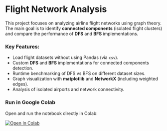 # Flight Network Analysis

This project focuses on analyzing airline flight networks using graph theory.  
The main goal is to identify **connected components** (isolated flight clusters) and compare the performance of **DFS** and **BFS** implementations.  

### Key Features:
- Load flight datasets without using Pandas (via `csv`).
- Custom **DFS** and **BFS** implementations for connected components detection.
- Runtime benchmarking of DFS vs BFS on different dataset sizes.
- Graph visualization with **matplotlib** and **NetworkX** (including weighted edges).
- Analysis of isolated airports and network connectivity.

### Run in Google Colab
Open and run the notebook directly in Colab:

[![Open In Colab](https://colab.research.google.com/assets/colab-badge.svg)](https://colab.research.google.com/github/damnayan/flight-network-analysis/blob/main/Task%203%20without%20Pandas.ipynb)
